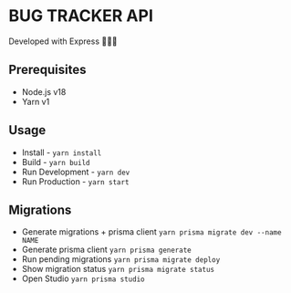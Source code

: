 # BUG TRACKER API

Developed with Express 🚀🚀🚀

## Prerequisites

- Node.js v18
- Yarn v1

## Usage

- Install - `yarn install`
- Build - `yarn build`
- Run Development - `yarn dev`
- Run Production - `yarn start`

## Migrations

- Generate migrations + prisma client `yarn prisma migrate dev --name NAME`
- Generate prisma client `yarn prisma generate`
- Run pending migrations `yarn prisma migrate deploy`
- Show migration status `yarn prisma migrate status`
- Open Studio `yarn prisma studio`
